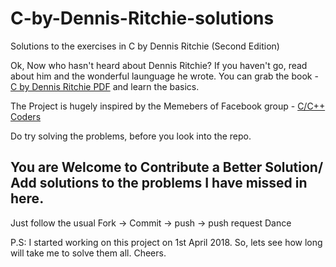 # C-by-Dennis-Ritchie-solutions
Solutions to the exercises in C by Dennis Ritchie (Second Edition)

Ok, Now who hasn't heard about Dennis Ritchie? If you haven't go, read about him and the wonderful launguage he wrote. You can grab the book - <a href="https://archive.org/details/CProgrammingLanguage2ndEditionByBrianW.KernighanDennisM.Ritchie">C by Dennis Ritchie PDF</a> and learn the basics.

The Project is hugely inspired by the Memebers of Facebook group - <a href="https://www.facebook.com/groups/ccoders/"> C/C++ Coders </a>

Do try solving the problems, before you look into the repo. 

## You are Welcome to Contribute a Better Solution/ Add solutions to the problems I have missed in here.
Just follow the usual Fork -> Commit -> push -> push request Dance

P.S: I started working on this project on 1st April 2018. So, lets see how long will take me to solve them all. Cheers. 

